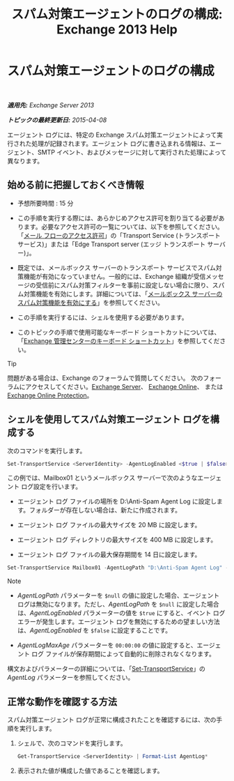 ﻿---
title: 'スパム対策エージェントのログの構成: Exchange 2013 Help'
TOCTitle: スパム対策エージェントのログの構成
ms:assetid: df157ca3-ad8e-4302-acbc-5fbb8570c21d
ms:mtpsurl: https://technet.microsoft.com/ja-jp/library/Bb691337(v=EXCHG.150)
ms:contentKeyID: 49896517
ms.date: 04/24/2018
mtps_version: v=EXCHG.150
ms.translationtype: HT
---

# スパム対策エージェントのログの構成

 

_**適用先:** Exchange Server 2013_

_**トピックの最終更新日:** 2015-04-08_

エージェント ログには、特定の Exchange スパム対策エージェントによって実行された処理が記録されます。エージェント ログに書き込まれる情報は、エージェント、SMTP イベント、およびメッセージに対して実行された処理によって異なります。

## 始める前に把握しておくべき情報

  - 予想所要時間 : 15 分

  - この手順を実行する際には、あらかじめアクセス許可を割り当てる必要があります。必要なアクセス許可の一覧については、以下を参照してください。「[メール フローのアクセス許可](mail-flow-permissions-exchange-2013-help.md)」の「Transport Service (トランスポート サービス)」または「Edge Transport server (エッジ トランスポート サーバー)」。

  - 既定では、メールボックス サーバーのトランスポート サービスでスパム対策機能が有効になっていません。一般的には、Exchange 組織が受信メッセージの受信前にスパム対策フィルターを事前に設定しない場合に限り、スパム対策機能を有効にします。詳細については、「[メールボックス サーバーのスパム対策機能を有効にする](enable-anti-spam-functionality-on-mailbox-servers-exchange-2013-help.md)」を参照してください。

  - この手順を実行するには、シェルを使用する必要があります。

  - このトピックの手順で使用可能なキーボード ショートカットについては、「[Exchange 管理センターのキーボード ショートカット](keyboard-shortcuts-in-the-exchange-admin-center-exchange-online-protection-help.md)」を参照してください。


> [!TIP]
> 問題がある場合は、Exchange のフォーラムで質問してください。 次のフォーラムにアクセスしてください。<A href="https://go.microsoft.com/fwlink/p/?linkid=60612">Exchange Server</A>、 <A href="https://go.microsoft.com/fwlink/p/?linkid=267542">Exchange Online</A>、 または <A href="https://go.microsoft.com/fwlink/p/?linkid=285351">Exchange Online Protection</A>。



## シェルを使用してスパム対策エージェント ログを構成する

次のコマンドを実行します。

  ```powershell
  Set-TransportService <ServerIdentity> -AgentLogEnabled <$true | $false> -AgentLogMaxAge <dd.hh:mm:ss> -AgentLogMaxDirectorySize <Size> -AgentLogMaxFileSize <Size> -AgentLogPath <LocalFilePath>
  ```

この例では、Mailbox01 というメールボックス サーバーで次のようなエージェント ログ設定を行います。

  -  エージェント ログ ファイルの場所を D:\\Anti-Spam Agent Log に設定します。フォルダーが存在しない場合は、新たに作成されます。

  -  エージェント ログ ファイルの最大サイズを 20 MB に設定します。

  -  エージェント ログ ディレクトリの最大サイズを 400 MB に設定します。

  -  エージェント ログ ファイルの最大保存期間を 14 日に設定します。

<!-- end list -->

  ```powershell
  Set-TransportService Mailbox01 -AgentLogPath "D:\Anti-Spam Agent Log" -AgentLogMaxFileSize 20MB -AgentLogMaxDirectorySize 400MB -AgentLogMaxAge 14.00:00:00
  ```


> [!NOTE]
> <UL>
> <LI>
> <P><EM>AgentLogPath</EM> パラメーターを <CODE>$null</CODE> の値に設定した場合、エージェント ログは無効になります。ただし、<EM>AgentLogPath</EM> を <CODE>$null</CODE> に設定した場合は、<EM>AgentLogEnabled</EM> パラメーターの値を <CODE>$true</CODE> にすると、イベント ログ エラーが発生します。エージェント ログを無効にするための望ましい方法は、<EM>AgentLogEnabled</EM> を <CODE>$false</CODE> に設定することです。</P>
> <LI>
> <P><EM>AgentLogMaxAge</EM> パラメーターを <CODE>00:00:00</CODE> の値に設定すると、エージェント ログ ファイルが保存期間によって自動的に削除されなくなります。</P></LI></UL>



構文およびパラメーターの詳細については、「[Set-TransportService](https://technet.microsoft.com/ja-jp/library/jj215682\(v=exchg.150\))」の *AgentLog* パラメーターを参照してください。

## 正常な動作を確認する方法

スパム対策エージェント ログが正常に構成されたことを確認するには、次の手順を実行します。

1.  シェルで、次のコマンドを実行します。
    
      ```powershell
      Get-TransportService <ServerIdentity> | Format-List AgentLog*
      ```

2.  表示された値が構成した値であることを確認します。

